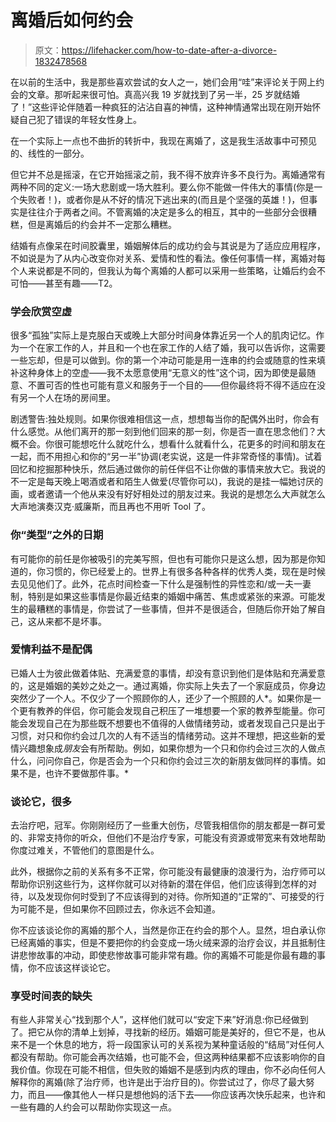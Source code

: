# 离婚后如何约会

> 原文：<https://lifehacker.com/how-to-date-after-a-divorce-1832478568>

在以前的生活中，我是那些喜欢尝试的女人之一，她们会用“哇”来评论关于网上约会的文章。那听起来很可怕。真高兴我 19 岁就找到了另一半，25 岁就结婚了！”这些评论伴随着一种疯狂的沾沾自喜的神情，这种神情通常出现在刚开始怀疑自己犯了错误的年轻女性身上。



在一个实际上一点也不曲折的转折中，我现在离婚了，这是我生活故事中可预见的、线性的一部分。

但它并不总是摇滚，在它开始摇滚之前，我不得不放弃许多不良行为。离婚通常有两种不同的定义:一场大悲剧或一场大胜利。要么你不能做一件伟大的事情(你是一个失败者！)，或者你是从不好的情况下逃出来的(而且是个坚强的英雄！)，但事实是往往介于两者之间。不管离婚的决定是多么的相互，其中的一些部分会很糟糕，但是离婚后的约会并不一定那么糟糕。

结婚有点像呆在时间胶囊里，婚姻解体后的成功约会与其说是为了适应应用程序，不如说是为了从内心改变你对关系、爱情和性的看法。像任何事情一样，离婚对每个人来说都是不同的，但我认为每个离婚的人都可以采用一些策略，让婚后约会不可怕——甚至有趣——T2。

### 学会欣赏空虚

很多“孤独”实际上是克服白天或晚上大部分时间身体靠近另一个人的肌肉记忆。作为一个在家工作的人，并且和一个也在家工作的人结了婚，我可以告诉你，这需要一些忘却，但是可以做到。你的第一个冲动可能是用一连串的约会或随意的性来填补这种身体上的空虚——我不太愿意使用“无意义的性”这个词，因为即使是最随意、不置可否的性也可能有意义和服务于一个目的——但你最终将不得不适应在没有另一个人在场的房间里。

剧透警告:独处规则。如果你很难相信这一点，想想每当你的配偶外出时，你会有什么感觉。从他们离开的那一刻到他们回来的那一刻，你是否一直在思念他们？大概不会。你很可能想吃什么就吃什么，想看什么就看什么，花更多的时间和朋友在一起，而不用担心和你的“另一半”协调(老实说，这是一件非常奇怪的事情)。试着回忆和挖掘那种快乐，然后通过做你的前任伴侣不让你做的事情来放大它。我说的不一定是每天晚上喝酒或者和陌生人做爱(尽管你可以)，我说的是挂一幅她讨厌的画，或者邀请一个他从来没有好好相处过的朋友过来。我说的是想怎么大声就怎么大声地演奏汉克·威廉斯，而且再也不用听 Tool 了。

### 你“类型”之外的日期

有可能你的前任是你被吸引的完美写照，但也有可能你只是这么想，因为那是你知道的，你习惯的，你已经爱上的。世界上有很多各种各样的优秀人类，现在是时候去见见他们了。此外，花点时间检查一下什么是强制性的异性恋和/或一夫一妻制，特别是如果这些事情是你最近结束的婚姻中痛苦、焦虑或紧张的来源。可能发生的最糟糕的事情是，你尝试了一些事情，但并不是很适合，但随后你开始了解自己，这从来都不是坏事。

### 爱情利益不是配偶

已婚人士为彼此做着体贴、充满爱意的事情，却没有意识到他们是体贴和充满爱意的，这是婚姻的美妙之处之一。通过离婚，你实际上失去了一个家庭成员，你身边突然少了一个人。不仅少了一个照顾你的人，还少了一个照顾的人*。如果你是一个更有教养的伴侣，你可能会发现自己积压了一堆想要一个家的教养型能量。你可能会发现自己在为那些既不想要也不值得的人做情绪劳动，或者发现自己只是出于习惯，对只和你约会过几次的人有不适当的情绪劳动。这并不理想，把这些新的爱情兴趣想象成*朋友*会有所帮助。例如，如果你想为一个只和你约会过三次的人做点什么，问问你自己，你是否会为一个只和你约会过三次的新朋友做同样的事情。如果不是，也许不要做那件事。*

### 谈论它，很多

去治疗吧，冠军。你刚刚经历了一些重大创伤，尽管我相信你的朋友都是一群可爱的、非常支持你的听众，但他们不是治疗专家，可能没有资源或带宽来有效地帮助你度过难关，不管他们的意图是什么。

此外，根据你之前的关系有多不正常，你可能没有最健康的浪漫行为，治疗师可以帮助你识别这些行为，这样你就可以对待新的潜在伴侣，他们应该得到怎样的对待，以及发现你何时受到了不应该得到的对待。你所知道的“正常的”、可接受的行为可能不是，但如果你不回顾过去，你永远不会知道。

你不应该谈论你的离婚的那个人，当然是你正在约会的那个人。显然，坦白承认你已经离婚的事实，但是不要把你的约会变成一场火绒来源的治疗会议，并且抵制住讲悲惨故事的冲动，即使悲惨故事可能非常有趣。你的离婚不可能是你最有趣的事情，你不应该这样谈论它。

### 享受时间表的缺失

有些人非常关心“找到那个人”，这样他们就可以“安定下来”好消息:你已经做到了。把它从你的清单上划掉，寻找新的经历。婚姻可能是美好的，但它不是，也从来不是一个休息的地方，将一段国家认可的关系视为某种童话般的“结局”对任何人都没有帮助。你可能会再次结婚，也可能不会，但这两种结果都不应该影响你的自我价值。你现在可能不相信，但失败的婚姻不是感到内疚的理由，你不必向任何人解释你的离婚(除了治疗师，也许是出于治疗目的)。你尝试过了，你尽了最大努力，而且——像其他人一样只是想他妈的活下去——你应该再次快乐起来，也许和一些有趣的人约会可以帮助你实现这一点。